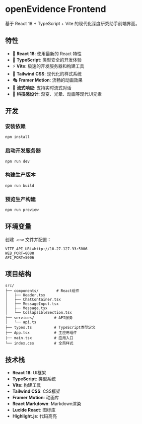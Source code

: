 # openEvidence Frontend

基于 React 18 + TypeScript + Vite 的现代化深度研究助手前端界面。

## 特性

- 🚀 **React 18**: 使用最新的 React 特性
- 📘 **TypeScript**: 类型安全的开发体验
- ⚡ **Vite**: 极速的开发服务器和构建工具
- 🎨 **Tailwind CSS**: 现代化的样式系统
- 🎭 **Framer Motion**: 流畅的动画效果
- 💬 **流式响应**: 支持实时流式对话
- 🌈 **科技感设计**: 渐变、光晕、动画等现代UI元素

## 开发

### 安装依赖

```bash
npm install
```

### 启动开发服务器

```bash
npm run dev
```

### 构建生产版本

```bash
npm run build
```

### 预览生产构建

```bash
npm run preview
```

## 环境变量

创建 `.env` 文件并配置：

```
VITE_API_URL=http://10.27.127.33:5006
WEB_PORT=8088
API_PORT=5006
```

## 项目结构

```
src/
├── components/        # React组件
│   ├── Header.tsx
│   ├── ChatContainer.tsx
│   ├── MessageInput.tsx
│   ├── Message.tsx
│   └── CollapsibleSection.tsx
├── services/         # API服务
│   └── api.ts
├── types.ts          # TypeScript类型定义
├── App.tsx           # 主应用组件
├── main.tsx          # 应用入口
└── index.css         # 全局样式
```

## 技术栈

- **React 18**: UI框架
- **TypeScript**: 类型系统
- **Vite**: 构建工具
- **Tailwind CSS**: CSS框架
- **Framer Motion**: 动画库
- **React Markdown**: Markdown渲染
- **Lucide React**: 图标库
- **Highlight.js**: 代码高亮


